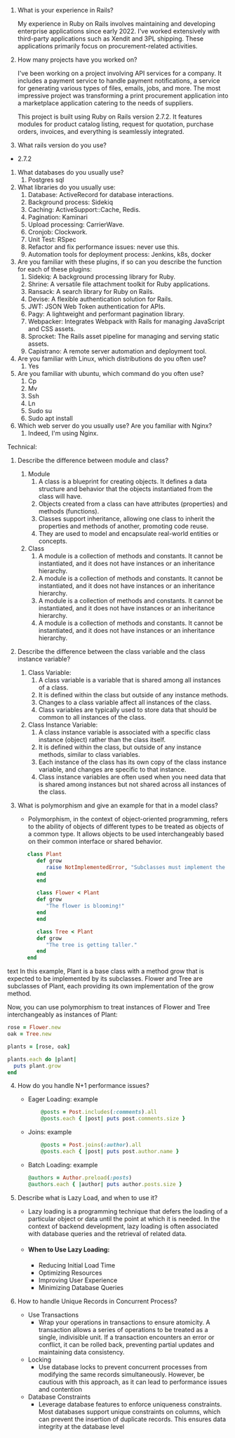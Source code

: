 1. What is your experience in Rails?

   My experience in Ruby on Rails involves maintaining and developing enterprise applications since early 2022. I've worked extensively with third-party applications such as Xendit and 3PL shipping. These applications primarily focus on procurement-related activities.

1. How many projects have you worked on?

   I've been working on a project involving API services for a company. It includes a payment service to handle payment notifications, a service for generating various types of files, emails, jobs, and more. The most impressive project was transforming a print procurement application into a marketplace application catering to the needs of suppliers.

   This project is built using Ruby on Rails version 2.7.2. It features modules for product catalog listing, request for quotation, purchase orders, invoices, and everything is seamlessly integrated.

1. What rails version do you use?

- 2.7.2

1. What databases do you usually use?
   1. Postgres sql
1. What libraries do you usually use:
   1. Database: ActiveRecord for database interactions.
   1. Background process: Sidekiq
   1. Caching: ActiveSupport::Cache, Redis.
   1. Pagination: Kaminari
   1. Upload processing: CarrierWave.
   1. Cronjob: Clockwork.
   1. Unit Test: RSpec
   1. Refactor and fix performance issues: never use this.
   1. Automation tools for deployment process: Jenkins, k8s, docker
1. Are you familiar with these plugins, if so can you describe the function for each of these plugins:
   1. Sidekiq: A background processing library for Ruby.
   1. Shrine: A versatile file attachment toolkit for Ruby applications.
   1. Ransack: A search library for Ruby on Rails.
   1. Devise: A flexible authentication solution for Rails.
   1. JWT: JSON Web Token authentication for APIs.
   1. Pagy: A lightweight and performant pagination library.
   1. Webpacker: Integrates Webpack with Rails for managing JavaScript and CSS assets.
   1. Sprocket: The Rails asset pipeline for managing and serving static assets.
   1. Capistrano: A remote server automation and deployment tool.
1. Are you familiar with Linux, which distributions do you often use?
   1. Yes
1. Are you familiar with ubuntu, which command do you often use?
   1. Cp
   1. Mv
   1. Ssh
   1. Ln
   1. Sudo su
   1. Sudo apt install
1. Which web server do you usually use? Are you familiar with Nginx?
   1. Indeed, I'm using Nginx.

Technical:

1. Describe the difference between module and class?
   1. Module
      1. A class is a blueprint for creating objects. It defines a data structure and behavior that the objects instantiated from the class will have.
      1. Objects created from a class can have attributes (properties) and methods (functions).
      1. Classes support inheritance, allowing one class to inherit the properties and methods of another, promoting code reuse.
      1. They are used to model and encapsulate real-world entities or concepts.
   1. Class
      1. A module is a collection of methods and constants. It cannot be instantiated, and it does not have instances or an inheritance hierarchy.
      1. A module is a collection of methods and constants. It cannot be instantiated, and it does not have instances or an inheritance hierarchy.
      1. A module is a collection of methods and constants. It cannot be instantiated, and it does not have instances or an inheritance hierarchy.
      1. A module is a collection of methods and constants. It cannot be instantiated, and it does not have instances or an inheritance hierarchy.
1. Describe the difference between the class variable and the class instance variable?
   1. Class Variable:
      1. A class variable is a variable that is shared among all instances of a class.
      1. It is defined within the class but outside of any instance methods.
      1. Changes to a class variable affect all instances of the class.
      1. Class variables are typically used to store data that should be common to all instances of the class.
   1. Class Instance Variable:
      1. A class instance variable is associated with a specific class instance (object) rather than the class itself.
      1. It is defined within the class, but outside of any instance methods, similar to class variables.
      1. Each instance of the class has its own copy of the class instance variable, and changes are specific to that instance.
      1. Class instance variables are often used when you need data that is shared among instances but not shared across all instances of the class.
1. What is polymorphism and give an example for that in a model class?

   - Polymorphism, in the context of object-oriented programming, refers to the ability of objects of different types to be treated as objects of a common type. It allows objects to be used interchangeably based on their common interface or shared behavior.

   ```ruby
      class Plant
         def grow
            raise NotImplementedError, "Subclasses must implement the 'grow' method"
         end
         end

         class Flower < Plant
         def grow
            "The flower is blooming!"
         end
         end

         class Tree < Plant
         def grow
            "The tree is getting taller."
         end
      end
   ```

text In this example, Plant is a base class with a method grow that is expected to be implemented by its subclasses. Flower and Tree are subclasses of Plant, each providing its own implementation of the grow method.

Now, you can use polymorphism to treat instances of Flower and Tree interchangeably as instances of Plant:

```ruby
rose = Flower.new
oak = Tree.new

plants = [rose, oak]

plants.each do |plant|
  puts plant.grow
end
```

4. How do you handle N+1 performance issues?

   - Eager Loading:
     example
     ```ruby
         @posts = Post.includes(:comments).all
         @posts.each { |post| puts post.comments.size }
     ```
   - Joins:
     example
     ```ruby
         @posts = Post.joins(:author).all
         @posts.each { |post| puts post.author.name }
     ```
   - Batch Loading: example
     ```ruby
     @authors = Author.preload(:posts)
     @authors.each { |author| puts author.posts.size }
     ```

5. Describe what is Lazy Load, and when to use it?

   - Lazy loading is a programming technique that defers the loading of a particular object or data until the point at which it is needed. In the context of backend development, lazy loading is often associated with database queries and the retrieval of related data.

   - #### When to Use Lazy Loading:
     - Reducing Initial Load Time
     - Optimizing Resources
     - Improving User Experience
     - Minimizing Database Queries

6. How to handle Unique Records in Concurrent Process?
   - Use Transactions
     - Wrap your operations in transactions to ensure atomicity. A transaction allows a series of operations to be treated as a single, indivisible unit. If a transaction encounters an error or conflict, it can be rolled back, preventing partial updates and maintaining data consistency.
   - Locking
     - Use database locks to prevent concurrent processes from modifying the same records simultaneously. However, be cautious with this approach, as it can lead to performance issues and contention
   - Database Constraints
     - Leverage database features to enforce uniqueness constraints. Most databases support unique constraints on columns, which can prevent the insertion of duplicate records. This ensures data integrity at the database level
